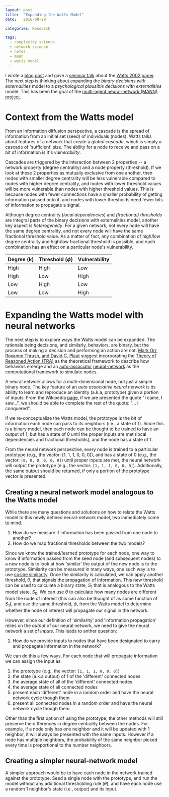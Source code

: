 ```yaml
---
layout: post
title:  "Expanding the Watts Model"
date:   2016-09-29

categories: Research

tags:
  - complexity science
  - network science
  - notes
  - mann
  - watts model
---
```


I wrote a [blog post][1] and
gave a [seminar talk][2] about the [Watts 2002 paper][3].
The next step is thinking about expanding the *binary decisions with externalities* model to a
*psychological plausible decisions with externalities* model.
This has been the goal of the [multi-agent neural-network (MANN) project][4].

<!-- more -->

# Context from the Watts model

From an information diffusion perspective,
a cascade is the spread of information from an initial set (seed) of individuals (nodes).
Watts talks about features of a network that create a *global cascade*,
which is simply a cascade of 'sufficient' size.
The ability for a node to receive and pass on a bit of information is it's *vulnerability*.

Cascades are triggered by the interaction between 2 properties --
a network property (degree centrality) and a node property (threshold).
If we look at these 2 properties as mutually exclusive from one another,
then nodes with smaller degree centrality will be less vulnerable compared to nodes with higher degree centrality,
and nodes with lower threshold values will be more vulnerable than nodes with higher threshold values.
This is because nodes with fewer connections have a smaller probability of getting information passed onto it,
and nodes with lower thresholds need fewer bits of information to propagate a signal.

Although degree centrality (*local dependencies*) and *(fractional) thresholds* are integral parts of
the binary decisions with externalities model,
another key aspect is *heterogeneity*.
For a given network, not every node will have the same degree centrality,
and not every node will have the same fractional threshold value.
As a matter of fact, any combination of high/low degree centrality and high/low fractional threshold is possible,
and each combination has an effect on a particular node's vulnerability.

| Degree (k) | Threshold ($\phi$) | Vulnerability |
|------------|--------------------|---------------|
| High       | High               | Low           |
| High       | Low                | High          |
| Low        | High               | Low           |
| Low        | Low                | High          |

# Expanding the Watts model with neural networks

The next step is to explore ways the Watts model can be expanded.
The rationale being decisions, and similarly, behaviors, are binary,
but the process of making a decision and performing an action are not.
[Mark Orr, Roxanne Thrush, and David C. Plaut][5]
suggest incorporating the [Theory of Reasoned Action (TRA)][6] as the
theoretical framework to describe how behaviors emerge and an
[auto-associator][7] [neural-network][8]
as the computational framework to simulate nodes.

A neural network allows for a multi-dimensional node, not just a simple binary node.
The key feature of an *auto associative neural network* is its ability to learn and reproduce an identity (a.k.a, prototype) given a portion of inputs.
From the Wikipedia [page][9], if we are presented the quote "I came, I saw...",
we should be able to complete the rest of the quote: "... I conquered".

If we re-conceptualize the Watts model, the prototype is the bit of information each node can pass to its neighbors (i.e., a state of 1).
Since this is a binary model, then each node can be thought to be trained to have an output of 1,
but has a state of 0 until the proper inputs are met (local dependencies and fractional thresholds), and the node has a state of 1.

From the neural network perspective, every node is trained to a particular prototype (e.g., the vector: [1, 1, 1, 0, 0, 0]),
and has a state of 0 (e.g., the vector: `[0, 0, 0, 0, 0, 0]`)
until proper inputs are met, the neural network will output the prototype (e.g., the vector: `[1, 1, 1, 0, 0, 0]`).
Additionally, the same output should be returned, if only a portion of the prototype vector is presented.

## Creating a neural network model analogous to the Watts model

While there are many questions and solutions on how to relate the Watts model to this newly defined neural-network model,
two immediately come to mind.

1. How do we measure if information has been passed from one node to another?
1. How do we map fractional thresholds between the two models?

Since we know the trained/learned prototype for each node,
one way to know if information passed from the seed node (and subsequent nodes) to a new node is to look at how 'similar'
the output of the new node is to the prototype.
Similarity can be measured in many ways, one such way is to use [cosine similarity][10].
Once the similarity is calculated, we can apply another threshold, $\theta$,
that signals the propagation of information.
This new threshold can be used to calculate a binary state, $S_1$ that is analogous to the Watts model state, $S_0$.
We can use $\theta$ to calculate how many nodes are different from the node of interest
(this can also be thought of as some function of $S_1$),
and use the same threshold, $\phi$, from the Watts model to determine whether the node of interest will propagate our signal in the network.

However, since our definition of 'similarity' and 'information propagation' relies on the *output* of our neural network,
we need to give the neural network a set of *inputs*.
This leads to anther question:

1. How do we provide inputs to nodes that have been designated to carry and propagate information in the network?

We can do this a few ways.
For each node that will propagate information we can assign the input as

1. the prototype (e.g., the vector: `[1, 1, 1, 0, 0, 0]`)
2. the state (a.k.a output) of 1 of the 'different' connected nodes
3. the average state of all of the 'different' connected nodes
4. the average state of all connected nodes
5. present each 'different' node in a random order and have the neural network cycle though them
6. present all connected nodes in a random order and have the neural network cycle though them

Other than the first option of using the prototype,
the other methods will still preserve the differences in degree centrality between the nodes.
For example, if a node only has one neighbor and it will be updated with 1 neighbor,
it will always be presented with the same inputs.
However if a node has multiple neighbors, the probability of the same neighbor picked every time is proportional to the number neighbors.


## Creating a simpler neural-network model

A simpler approach would be to have each node in the network trained against the prototype.
Seed a single node with the prototype, and run the model without any additional thresholding rule ($\theta$),
and have each node use a random 1 neighbor's state (i.e., output) and its input.


[1]: http://chendaniely.github.io/research/2016/08/31/a_simple_model_of_global_cascades_on_random_networks/
[2]: www.google.com
[3]: https://www.ncbi.nlm.nih.gov/pubmed/16578874
[4]: https://github.com/chendaniely/mann2
[5]: http://journals.plos.org/plosone/article?id=10.1371/journal.pone.0062490
[6]: https://en.wikipedia.org/wiki/Theory_of_reasoned_action
[7]: https://en.wikipedia.org/wiki/Autoassociative_memory
[8]: http://www.sciencedirect.com/science/article/pii/009813549280051A
[9]: https://en.wikipedia.org/wiki/Autoassociative_memory
[10]: https://en.wikipedia.org/wiki/Cosine_similarity
